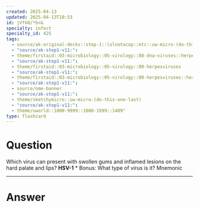 ```yaml
---
created: 2025-04-13
updated: 2025-04-13T10:53
id: jVfk0/*b<&
specialty: infect
specialty_id: 425
tags:
  - source/ak-original-decks::step-1::lolnotacop::etc::uw-micro-(do-this-one-last)
  - "source/ak-step1-v11:": 
  - theme/firstaid::03-microbiology::05-virology::08-dna-viruses::herpes-simplex-virus
  - "source/ak-step1-v11:": 
  - theme/firstaid::03-microbiology::05-virology::09-herpesviruses
  - "source/ak-step1-v11:": 
  - theme/firstaid::03-microbiology::05-virology::09-herpesviruses::herpes-simplex
  - "source/ak-step1-v11:": 
  - source/ome-banner
  - "source/ak-step1-v11:": 
  - theme/sketchymicro::uw-micro-(do-this-one-last)
  - "source/ak-step1-v11:": 
  - theme/uworld::1000-9999::1000-1999::1409"
type: flashcard
---
```


# Question
Which virus can present with swollen gums and inflamed lesions on the hard palate and lips?   **HSV-1**   * Bonus: What type of virus is it? Mnemonic

---

# Answer
